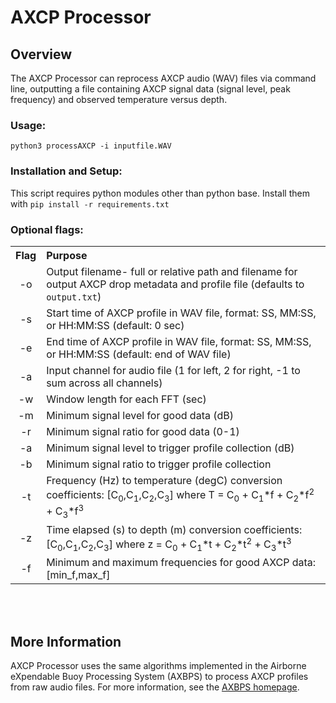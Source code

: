 # **AXCP Processor**

## Overview
The AXCP Processor can reprocess AXCP audio (WAV) files via command line, outputting a file containing AXCP signal data (signal level, peak frequency) and observed temperature versus depth. 


### Usage:
`python3 processAXCP -i inputfile.WAV`

### Installation and Setup:
This script requires python modules other than python base. Install them with `pip install -r requirements.txt`

### Optional flags:

<table>
  <tbody>
    <tr>
      <th align="center">Flag</th>
      <th align="left">Purpose</th>
    </tr>
    <tr>
      <td align="center">-o</td>
      <td>Output filename- full or relative path and filename for output AXCP drop metadata and profile file (defaults to <code>output.txt</code>)</td>
    </tr>
    <tr>
      <td align="center">-s</td>
      <td>Start time of AXCP profile in WAV file, format: SS, MM:SS, or HH:MM:SS (default: 0 sec)</td>
    </tr>
    <tr>
      <td align="center">-e</td>
      <td>End time of AXCP profile in WAV file, format: SS, MM:SS, or HH:MM:SS (default: end of WAV file)</td>
    </tr>  
    <tr>
      <td align="center">-a</td>
      <td>Input channel for audio file (1 for left, 2 for right, -1 to sum across all channels)</td>
    </tr>  
    <tr>
      <td align="center">-w</td>
      <td>Window length for each FFT (sec)</td>
    </tr>  
    <tr>
      <td align="center">-m</td>
      <td>Minimum signal level for good data (dB)</td>
    </tr>  
    <tr>
      <td align="center">-r</td>
      <td>Minimum signal ratio for good data (0-1)</td>
    </tr>  
    <tr>
      <td align="center">-a</td>
      <td>Minimum signal level to trigger profile collection (dB)</td>
    </tr>  
    <tr>
      <td align="center">-b</td>
      <td>Minimum signal ratio to trigger profile collection</td>
    </tr>  
    <tr>
      <td align="center">-t</td>
      <td>Frequency (Hz) to temperature (degC) conversion coefficients: [C<sub>0</sub>,C<sub>1</sub>,C<sub>2</sub>,C<sub>3</sub>] where T = C<sub>0</sub> + C<sub>1</sub>*f + C<sub>2</sub>*f<sup>2</sup> + C<sub>3</sub>*f<sup>3</sup></td>
    </tr>  
    <tr>
      <td align="center">-z</td>
      <td>Time elapsed (s) to depth (m) conversion coefficients: [C<sub>0</sub>,C<sub>1</sub>,C<sub>2</sub>,C<sub>3</sub>] where z = C<sub>0</sub> + C<sub>1</sub>*t + C<sub>2</sub>*t<sup>2</sup> + C<sub>3</sub>*t<sup>3</sup></td>
    </tr>  
    <tr>
      <td align="center">-f</td>
      <td>Minimum and maximum frequencies for good AXCP data: [min_f,max_f]</td>
    </tr>  
    </tbody>
</table>

<br />
<br />



## More Information

AXCP Processor uses the same algorithms implemented in the Airborne eXpendable Buoy Processing System (AXBPS) to process AXCP profiles from raw audio files. For more information, see the [AXBPS homepage](http://mmmfire.whoi.edu/axbps).


<br />


